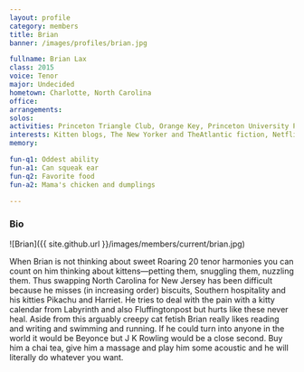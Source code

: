 ```yaml
---
layout: profile
category: members
title: Brian
banner: /images/profiles/brian.jpg

fullname: Brian Lax
class: 2015
voice: Tenor
major: Undecided
hometown: Charlotte, North Carolina
office:
arrangements:
solos:
activities: Princeton Triangle Club, Orange Key, Princeton University Players
interests: Kitten blogs, The New Yorker and TheAtlantic fiction, Netflix, J Crew, the dynamics of the Wilcox sandwich ladies
memory:

fun-q1: Oddest ability
fun-a1: Can squeak ear
fun-q2: Favorite food
fun-a2: Mama's chicken and dumplings

---
```


### Bio

![Brian]({{ site.github.url }}/images/members/current/brian.jpg)

When Brian is not thinking about sweet Roaring 20 tenor harmonies you
can count on him thinking about kittens—petting them, snuggling them,
nuzzling them. Thus swapping North Carolina for New Jersey has been
difficult because he misses (in increasing order) biscuits, Southern
hospitality and his kitties Pikachu and Harriet.  He tries to deal
with the pain with a kitty calendar from Labyrinth and also
Fluffingtonpost but hurts like these never heal.  Aside from this
arguably creepy cat fetish Brian really likes reading and writing and
swimming and running.  If he could turn into anyone in the world it
would be Beyonce but J K Rowling would be a close second.  Buy him a
chai tea, give him a massage and play him some acoustic and he will
literally do whatever you want.
